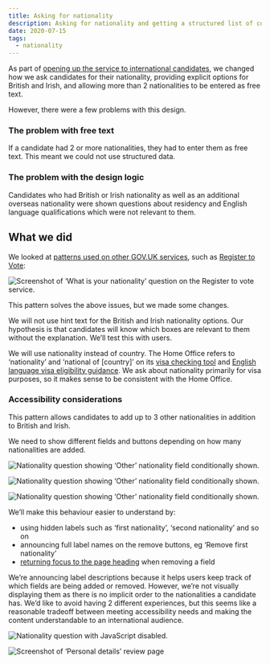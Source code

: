 ```yaml
---
title: Asking for nationality
description: Asking for nationality and getting a structured list of country codes.
date: 2020-07-15
tags:
  - nationality
---
```


As part of [opening up the service to international candidates](/apply-for-teacher-training/international-candidates/), we changed how we ask candidates for their nationality, providing explicit options for British and Irish, and allowing more than 2 nationalities to be entered as free text.

However, there were a few problems with this design.

### The problem with free text

If a candidate had 2 or more nationalities, they had to enter them as free text. This meant we could not use structured data.

### The problem with the design logic

Candidates who had British or Irish nationality as well as an additional overseas nationality were shown questions about residency and English language qualifications which were not relevant to them.

## What we did

We looked at [patterns used on other GOV.UK services](https://github.com/alphagov/govuk-design-system-backlog/issues/73), such as [Register to Vote](https://www.gov.uk/register-to-vote):

![Screenshot of ‘What is your nationality’ question on the Register to vote service.](govuk-register-to-vote.png)

This pattern solves the above issues, but we made some changes.

We will not use hint text for the British and Irish nationality options. Our hypothesis is that candidates will know which boxes are relevant to them without the explanation. We’ll test this with users.

We will use nationality instead of country. The Home Office refers to ‘nationality’ and ‘national of [country]’ on its [visa checking tool](https://www.gov.uk/check-uk-visa) and [English language visa eligibility guidance](https://www.gov.uk/tier-4-general-visa/knowledge-of-english). We ask about nationality primarily for visa purposes, so it makes sense to be consistent with the Home Office.

### Accessibility considerations

This pattern allows candidates to add up to 3 other nationalities in addition to British and Irish.

We need to show different fields and buttons depending on how many nationalities are added.

![Nationality question showing ‘Other’ nationality field conditionally shown.](what-is-your-nationality-1-other.png "With 1 or 2 fields, the ‘Add another nationality’ button is shown")

![Nationality question showing ‘Other’ nationality field conditionally shown.](what-is-your-nationality-2-others.png "With 2 or 3 fields, each field shows a corresponding ‘Remove’ button")

![Nationality question showing ‘Other’ nationality field conditionally shown.](what-is-your-nationality-3-others.png "With 3 fields, the ‘Add another nationality’ button is hidden. These state changes could present a challenge to screen reader users.")

We’ll make this behaviour easier to understand by:

* using hidden labels such as ‘first nationality’, ‘second nationality’ and so on
* announcing full label names on the remove buttons, eg ‘Remove first nationality’
* [returning focus to the page heading](https://inclusive-components.design/a-todo-list/#focusmanagement) when removing a field

We’re announcing label descriptions because it helps users keep track of which fields are being added or removed. However, we’re not visually displaying them as there is no implicit order to the nationalities a candidate has. We’d like to avoid having 2 different experiences, but this seems like a reasonable tradeoff between meeting accessibility needs and making the content understandable to an international audience.

![Nationality question with JavaScript disabled.](what-is-your-nationality-no-js.png "If JavaScript is not present, a candidate is shown 3 select menus - one for each nationality they can add")

![Screenshot of ‘Personal details’ review page](review-personal-details.png "We only need to show one nationality summary item when reviewing these answers, which shows each nationality chosen.")
